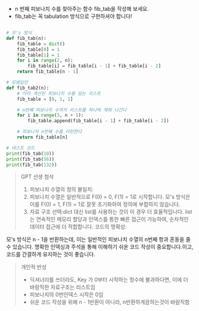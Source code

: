 - n 번째 피보나치 수를 찾아주는 함수 fib_tab을 작성해 보세요.
- fib_tab는 꼭 tabulation 방식으로 구현하셔야 합니다!


```python

# 모's 방식
def fib_tab(n):
    fib_table = dict()
    fib_table[0] = 1
    fib_table[1] = 1
    for i in range(2, n):
        fib_table[i] = fib_table[i - 1] + fib_table[i - 2]
    return fib_table[n - 1]

# 모범답안
def fib_tab2(n):
    # 이미 계산된 피보나치 수를 담는 리스트
    fib_table = [0, 1, 1]

    # n번째 피보나치 수까지 리스트를 하나씩 채워 나간다
    for i in range(3, n + 1):
        fib_table.append(fib_table[i - 1] + fib_table[i - 2])

    # 피보나치 n번째 수를 리턴한다
    return fib_table[n]

# 테스트 코드
print(fib_tab(10))
print(fib_tab(56))
print(fib_tab(132))
```


> GPT 선생 첨삭
>1. 피보나치 수열의 정의 불일치:
>2. 피보나치 수열은 일반적으로 F(0) = 0, F(1) = 1로 시작합니다. 모's 방식은 이를 F(0) = 1, F(1) = 1로 잘못 초기화하여 정의에 부합하지 않습니다.
>3. 자료 구조 선택:dict 대신 list를 사용하는 것이 이 경우 더 효율적입니다. list는 연속적인 메모리 할당과 인덱스를 통한 빠른 접근이 가능하여, 순차적인 데이터 접근에 더 적합합니다.
코드의 명확성:

모's 방식은 n - 1을 반환하는데, 이는 일반적인 피보나치 수열의 n번째 항과 혼동을 줄 수 있습니다. 명확한 인덱싱과 주석을 통해 이해하기 쉬운 코드 작성이 중요합니다.이고, 코드를 간결하게 유지하는 것이 좋습니다.

>개인적 반성
>- 딕셔너리를 쓰더라도, Key 가 0부터 시작하는 정수에 불과하다면, 이에 더 바람직한 자료구조는 리스트임
>- 피보나치의 0번인덱스 시작은 0임
>- 쉬운 코드 작성을 위해 n - 1반환이 아니라, n반환하게끔하는것이 바람직함